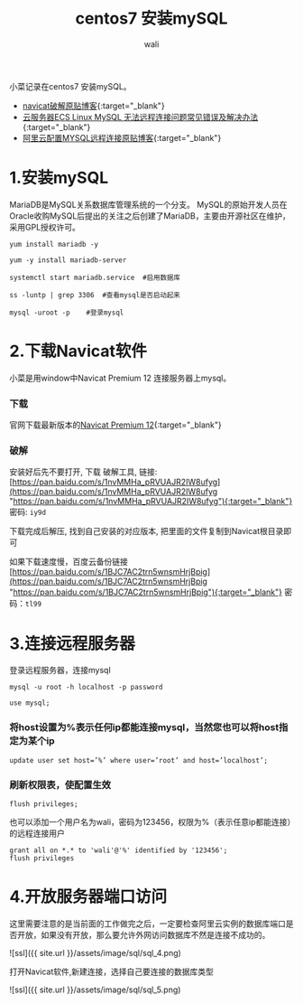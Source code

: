 ﻿---
layout: post
title: centos7 安装mySQL  #标题
tagline: centos7 安装mySQL
category: SQL      #分类
author: wali    #作者
tag: mySQL     #标签
ghurl:        #github url
ghurl_zip:    #github zip下载
comments: true

post_nav: ["1.安装mySQL","2.下载Navicat软件","3.连接远程服务器","4.开放服务器端口访问"]
---

小菜记录在centos7 安装mySQL。

* [navicat破解原贴博客](https://blog.csdn.net/mrwangweijin/article/details/81074766 "https://blog.csdn.net/mrwangweijin/article/details/81074766"){:target="_blank"}
* [云服务器ECS Linux MySQL 无法远程连接问题常见错误及解决办法](https://help.aliyun.com/knowledge_detail/41104.html "https://help.aliyun.com/knowledge_detail/41104.html"){:target="_blank"}
* [阿里云配置MYSQL远程连接原贴博客](https://blog.csdn.net/baidu_31950961/article/details/73251973 "https://blog.csdn.net/baidu_31950961/article/details/73251973"){:target="_blank"}

# 1.安装mySQL

MariaDB是MySQL关系数据库管理系统的一个分支。 MySQL的原始开发人员在Oracle收购MySQL后提出的关注之后创建了MariaDB，主要由开源社区在维护，采用GPL授权许可。

```
yum install mariadb -y

yum -y install mariadb-server

systemctl start mariadb.service  #启用数据库

ss -luntp | grep 3306  #查看mysql是否启动起来

mysql -uroot -p    #登录mysql
```




# 2.下载Navicat软件

小菜是用window中Navicat Premium 12 连接服务器上mysql。

### 下载

官网下载最新版本的[Navicat Premium 12](https://www.navicat.com.cn/download/navicat-premium "https://www.navicat.com.cn/download/navicat-premium"){:target="_blank"}

### 破解

安装好后先不要打开, 下载 破解工具, 链接: [https://pan.baidu.com/s/1nvMMHa_pRVUAJR2IW8ufyg](https://pan.baidu.com/s/1nvMMHa_pRVUAJR2IW8ufyg "https://pan.baidu.com/s/1nvMMHa_pRVUAJR2IW8ufyg"){:target="_blank"} 密码: `iy9d`

下载完成后解压, 找到自己安装的对应版本, 把里面的文件复制到Navicat根目录即可

如果下载速度慢，百度云备份链接[https://pan.baidu.com/s/1BJC7AC2trn5wnsmHrjBpig](https://pan.baidu.com/s/1BJC7AC2trn5wnsmHrjBpig "https://pan.baidu.com/s/1BJC7AC2trn5wnsmHrjBpig"){:target="_blank"} 密码：`tl99`

# 3.连接远程服务器

登录远程服务器，连接mysql

```mysql
mysql -u root -h localhost -p password

use mysql;
```

### 将host设置为%表示任何ip都能连接mysql，当然您也可以将host指定为某个ip

```mysql
update user set host=’%’ where user=’root’ and host=’localhost’;
```

### 刷新权限表，使配置生效

```mysql
flush privileges;
```

也可以添加一个用户名为wali，密码为123456，权限为%（表示任意ip都能连接）的远程连接用户

```mysql
grant all on *.* to 'wali'@'%' identified by '123456';
flush privileges
```

# 4.开放服务器端口访问

这里需要注意的是当前面的工作做完之后，一定要检查阿里云实例的数据库端口是否开放，如果没有开放，那么要允许外网访问数据库不然是连接不成功的。

![ssl]({{ site.url }}/assets/image/sql/sql_4.png)

打开Navicat软件,新建连接，选择自己要连接的数据库类型

![ssl]({{ site.url }}/assets/image/sql/sql_5.png)





















